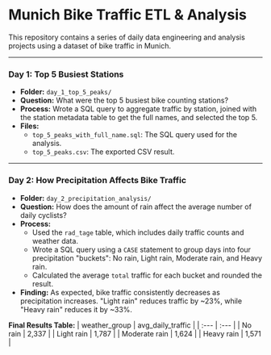 # Munich Bike Traffic ETL & Analysis

This repository contains a series of daily data engineering and analysis projects using a dataset of bike traffic in Munich.

---

### Day 1: Top 5 Busiest Stations

* **Folder:** `day_1_top_5_peaks/`
* **Question:** What were the top 5 busiest bike counting stations?
* **Process:** Wrote a SQL query to aggregate traffic by station, joined with the station metadata table to get the full names, and selected the top 5.
* **Files:**
    * `top_5_peaks_with_full_name.sql`: The SQL query used for the analysis.
    * `top_5_peaks.csv`: The exported CSV result.

---

### Day 2: How Precipitation Affects Bike Traffic

* **Folder:** `day_2_precipitation_analysis/`
* **Question:** How does the amount of rain affect the average number of daily cyclists?
* **Process:**
    * Used the `rad_tage` table, which includes daily traffic counts and weather data.
    * Wrote a SQL query using a `CASE` statement to group days into four precipitation "buckets": No rain, Light rain, Moderate rain, and Heavy rain.
    * Calculated the average `total` traffic for each bucket and rounded the result.
* **Finding:**
    As expected, bike traffic consistently decreases as precipitation increases. "Light rain" reduces traffic by ~23%, while "Heavy rain" reduces it by ~33%.

**Final Results Table:**
| weather_group | avg_daily_traffic |
| :--- | :--- |
| No rain | 2,337 |
| Light rain | 1,787 |
| Moderate rain | 1,624 |
| Heavy rain | 1,571 |
